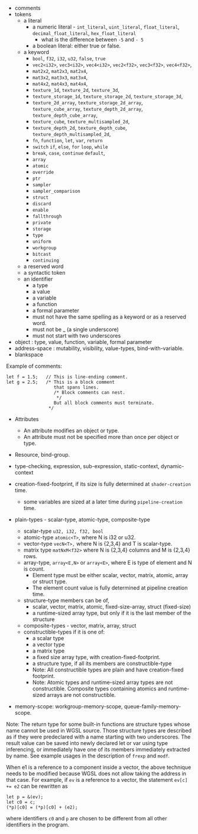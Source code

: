 * comments
* tokens
  * a literal
    * a numeric literal - `int_literal`, `uint_literal`, `float_literal`, `decimal_float_literal`, `hex_float_literal`
      * what is the difference between `-5` and `- 5`
    * a boolean literal: either true or false.
  * a keyword
    * `bool`, `f32`, `i32`, `u32`, `false`, `true`
    * `vec2<i32>`, `vec3<i32>`, `vec4<i32>`, `vec2<f32>`, `vec3<f32>`, `vec4<f32>`,
    * `mat2x2`, `mat2x3`, `mat2x4`,
    * `mat3x2`, `mat3x3`, `mat3x4`,
    * `mat4x2`, `mat4x3`, `mat4x4`,
    * `texture_1d`, `texture_2d`,  `texture_3d`,
    * `texture_storage_1d`, `texture_storage_2d`, `texture_storage_3d`,
    * `texture_2d_array`, `texture_storage_2d_array`, `texture_cube_array`, `texture_depth_2d_array`, `texture_depth_cube_array`,
    * `texture_cube`, `texture_multisampled_2d`,
    * `texture_depth_2d`, `texture_depth_cube`, `texture_depth_multisampled_2d`,
    * `fn`, `function`, `let`, `var`, `return`
    * `switch` `if`, `else`, `for` `loop`, `while`
    * `break`, `case`, `continue` `default`,
    * `array`
    * `atomic`
    * `override`
    * `ptr`
    * `sampler`
    * `sampler_comparison`
    * `struct`
    * `discard`
    * `enable`
    * `fallthrough`
    * `private`
    * `storage`
    * `type`
    * `uniform`
    * `workgroup`
    * `bitcast`
    * `continuing`
  * a reserved word
  * a syntactic token
  * an identifier
    * a type
    * a value
    * a variable
    * a function
    * a formal parameter
    * must not have the same spelling as a keyword or as a reserved word.
    * must not be _ (a single underscore)
    * must not start with two underscores
* object : type, value, function, variable, formal parameter
* address-space : mutability, visibility, value-types, bind-with-variable.
* blankspace

Example of comments:

```wgsl
let f = 1.5;   // This is line-ending comment.
let g = 2.5;   /* This is a block comment
                  that spans lines.
                  /* Block comments can nest.
                   */
                  But all block comments must terminate.
                */
```

* Attributes
  * An attribute modifies an object or type.
  * An attribute must not be specified more than once per object or type.

* Resource, bind-group.

* type-checking, expression, sub-expression, static-context, dynamic-context
* creation-fixed-footprint, if its size is fully determined at `shader-creation` time.
  * some variables are sized at a later time during `pipeline-creation` time.
* plain-types - scalar-type, atomic-type, composite-type
  * scalar-type `u32, i32, f32, bool`
  * atomic-type `atomic<T>`, where N is i32 or u32.
  * vector-type `vecN<T>,` where N is {2,3,4} and T is scalar-type.
  * matrix type `matNxM<f32>` where N is {2,3,4} columns and M is {2,3,4} rows.
  * array-type, `array<E,N>` or `array<E>`, where E is type of element and N is count.
    * Element type must be either scalar, vector, matrix, atomic, array or struct type.
    * The element count value is fully determined at pipeline creation time.
  * structure-type members can be of,
    * scalar, vector, matrix, atomic, fixed-size-array, struct (fixed-size)
    * a runtime-sized array type, but only if it is the last member of the structure
  * composite-types - vector, matrix, array, struct
  * constructible-types if it is one of:
    * a scalar type
    * a vector type
    * a matrix type
    * a fixed size array type, with creation-fixed-footprint.
    * a structure type, if all its members are constructible-type
    * Note: All constructible types are plain and have creation-fixed footprint.
    * Note: Atomic types and runtime-sized array types are not constructible. Composite types
      containing atomics and runtime-sized arrays are not constructible.
* memory-scope: workgroup-memory-scope, queue-family-memory-scope.

Note: The return type for some built-in functions are structure types whose name cannot
be used in WGSL source. Those structure types are described as if they were predeclared with
a name starting with two underscores. The result value can be saved into newly declared
let or var using type inferencing, or immediately have one of its members immediately
extracted by name. See example usages in the description of `frexp` and `modf`.


When e1 is a reference to a component inside a vector, the above technique needs to be
modified because WGSL does not allow taking the address in that case. For example,
if `ev` is a reference to a vector, the statement `ev[c] += e2` can be rewritten as
```wgsl
let p = &(ev);
let c0 = c;
(*p)[c0] = (*p)[c0] + (e2);
```
where identifiers `c0` and `p` are chosen to be different from all other identifiers in
the program.
